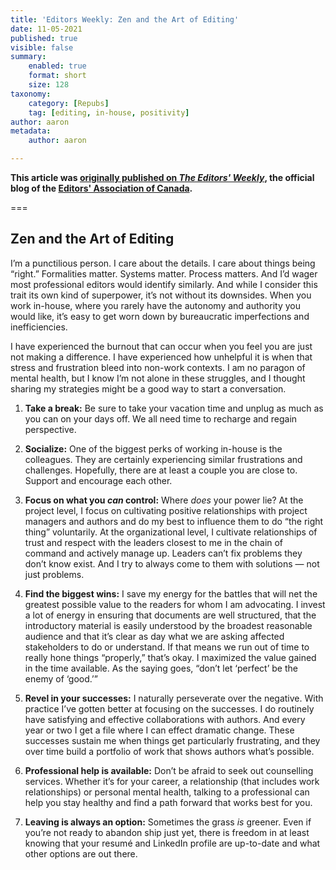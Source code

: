 ```yaml
---
title: 'Editors Weekly: Zen and the Art of Editing'
date: 11-05-2021
published: true
visible: false
summary:
    enabled: true
    format: short
    size: 128
taxonomy:
    category: [Repubs]
    tag: [editing, in-house, positivity]
author: aaron
metadata:
    author: aaron

---
```


**This article was [originally published on *The Editors' Weekly*](http://blog.editors.ca/?p=9413), the official blog of the [Editors' Association of Canada](http://editors.ca).**

===

## Zen and the Art of Editing

I’m a punctilious person. I care about the details. I care about things being “right.” Formalities matter. Systems matter. Process matters. And I’d wager most professional editors would identify similarly. And while I consider this trait its own kind of superpower, it’s not without its downsides. When you work in-house, where you rarely have the autonomy and authority you would like, it’s easy to get worn down by bureaucratic imperfections and inefficiencies.

I have experienced the burnout that can occur when you feel you are just not making a difference. I have experienced how unhelpful it is when that stress and frustration bleed into non-work contexts. I am no paragon of mental health, but I know I’m not alone in these struggles, and I thought sharing my strategies might be a good way to start a conversation.

1.  **Take a break:** Be sure to take your vacation time and unplug as much as you can on your days off. We all need time to recharge and regain perspective.

2.  **Socialize:** One of the biggest perks of working in-house is the colleagues. They are certainly experiencing similar frustrations and challenges. Hopefully, there are at least a couple you are close to. Support and encourage each other.

3.  **Focus on what you *can* control:** Where *does* your power lie? At the project level, I focus on cultivating positive relationships with project managers and authors and do my best to influence them to do “the right thing” voluntarily. At the organizational level, I cultivate relationships of trust and respect with the leaders closest to me in the chain of command and actively manage up. Leaders can’t fix problems they don’t know exist. And I try to always come to them with solutions — not just problems.

4.  **Find the biggest wins:** I save my energy for the battles that will net the greatest possible value to the readers for whom I am advocating. I invest a lot of energy in ensuring that documents are well structured, that the introductory material is easily understood by the broadest reasonable audience and that it’s clear as day what we are asking affected stakeholders to do or understand. If that means we run out of time to really hone things “properly,” that’s okay. I maximized the value gained in the time available. As the saying goes, “don’t let ‘perfect’ be the enemy of ‘good.’”

5.  **Revel in your successes:** I naturally perseverate over the negative. With practice I’ve gotten better at focusing on the successes. I do routinely have satisfying and effective collaborations with authors. And every year or two I get a file where I can effect dramatic change. These successes sustain me when things get particularly frustrating, and they over time build a portfolio of work that shows authors what’s possible.

6.  **Professional help is available:** Don’t be afraid to seek out counselling services. Whether it’s for your career, a relationship (that includes work relationships) or personal mental health, talking to a professional can help you stay healthy and find a path forward that works best for you.

7.  **Leaving is always an option:** Sometimes the grass *is* greener. Even if you’re not ready to abandon ship just yet, there is freedom in at least knowing that your resumé and LinkedIn profile are up-to-date and what other options are out there.
